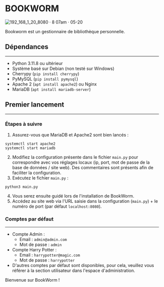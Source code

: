 BOOKWORM
================

![192_168_1_20_8080 · 8 07am · 05-20](https://github.com/dedaleDev/BookWorm/assets/101816097/ef419c1d-f85d-4d3d-a6b3-9d9c54665615)

Bookworm est un gestionnaire de bibliothèque personnelle.

## Dépendances
-------------

* Python 3.11.8 ou ultérieur
* Système basé sur Debian (non testé sur Windows)
* Cherrypy (`pip install cherrypy`)
* PyMySQL (`pip install pymysql`)
* Apache 2 (`apt install apache2`) ou Nginx
* MariaDB (`apt install mariadb-server`)

## Premier lancement
--------------

### Étapes à suivre

1. Assurez-vous que MariaDB et Apache2 sont bien lancés :
```
systemctl start apache2
systemctl start mariadb
```
2. Modifiez la configuration présente dans le fichier `main.py` pour correspondre avec vos réglages locaux (ip, port, mot de passe de la base de données / site web). Des commentaires sont présents afin de faciliter la configuration.
3. Exécutez le fichier `main.py` :
```
python3 main.py
```
4. Vous serez ensuite guidé lors de l'installation de BookWorm.
5. Accédez au site web via l'URL saisie dans la configuration (`main.py`) + le numéro de port (par défaut `localhost:8080`).

### Comptes par défaut
---------------------

* Compte Admin :
	+ Email : `admin@admin.com`
	+ Mot de passe : `admin`
* Compte Harry Potter :
	+ Email : `harrypotter@magic.com`
	+ Mot de passe : `harrypotter`
* D'autres comptes par défaut sont disponibles, pour cela, veuillez vous référer à la section utilisateur dans l'espace d'administration.

Bienvenue sur BookWorm !

